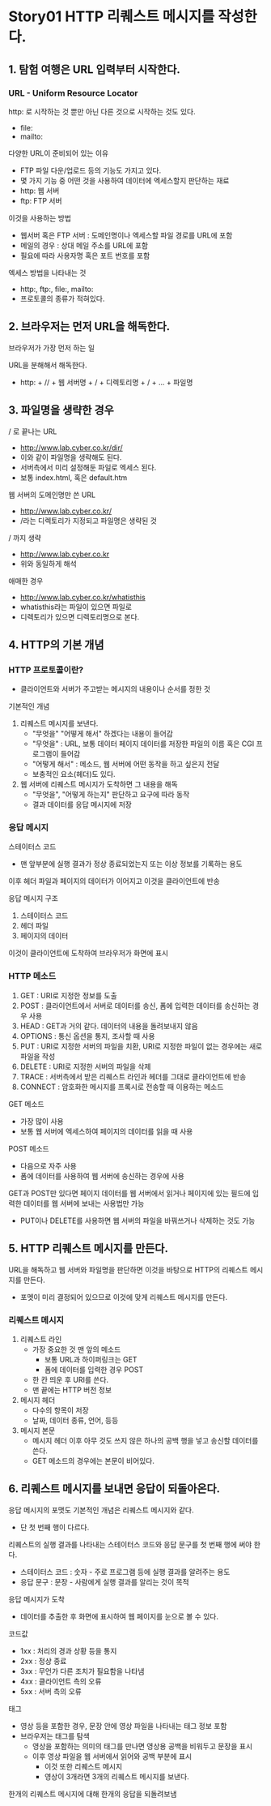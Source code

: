 # Story01 HTTP 리퀘스트 메시지를 작성한다.
## 1. 탐험 여행은 URL 입력부터 시작한다.
### URL - Uniform Resource Locator
http: 로 시작하는 것 뿐만 아닌 다른 것으로 시작하는 것도 있다.
* file:
* mailto:

다양한 URL이 준비되어 있는 이유
* FTP 파일 다운/업로드 등의 기능도 가지고 있다.
* 몇 가지 기능 중 어떤 것을 사용하여 데이터에 엑세스할지 판단하는 재료
* http: 웹 서버
* ftp: FTP 서버

이것을 사용하는 방법
* 웹서버 혹은 FTP 서버 : 도메인명이나 엑세스할 파일 경로를 URL에 포함
* 메일의 경우 : 상대 메일 주소를 URL에 포함
* 필요에 따라 사용자명 혹은 포트 번호를 포함

엑세스 방법을 나타내는 것
* http:, ftp:, file:, mailto:
* 프로토콜의 종류가 적혀있다.

## 2. 브라우저는 먼저 URL을 해독한다.
브라우저가 가장 먼저 하는 일

URL을 분해해서 해독한다.
* http: + // + 웹 서버명 + / + 디렉토리명 + / + ... + 파일명

## 3. 파일명을 생략한 경우
/ 로 끝나는 URL
* http://www.lab.cyber.co.kr/dir/
* 이와 같이 파일명을 생략해도 된다.
* 서버측에서 미리 설정해둔 파일로 엑세스 된다.
* 보통 index.html, 혹은 default.htm

웹 서버의 도메인명만 쓴 URL
* http://www.lab.cyber.co.kr/
* /라는 디렉토리가 지정되고 파일명은 생략된 것

/ 까지 생략
* http://www.lab.cyber.co.kr
* 위와 동일하게 해석

애매한 경우
* http://www.lab.cyber.co.kr/whatisthis
* whatisthis라는 파일이 있으면 파일로
* 디렉토리가 있으면 디렉토리명으로 본다.

## 4. HTTP의 기본 개념
### HTTP 프로토콜이란?
* 클라이언트와 서버가 주고받는 메시지의 내용이나 순서를 정한 것

기본적인 개념
1. 리퀘스트 메시지를 보낸다.
   * "무엇을" "어떻게 해서" 하겠다는 내용이 들어감
   * "무엇을" : URL, 보통 데이터 페이지 데이터를 저장한 파일의 이름 혹은 CGI 프로그램이 들어감
   * "어떻게 해서" : 메소드, 웹 서버에 어떤 동작을 하고 싶은지 전달
   * 보충적인 요소(헤더)도 있다.
2. 웹 서버에 리퀘스트 메시지가 도착하면 그 내용을 해독
   * "무엇을", "어떻게 하는지" 판단하고 요구에 따라 동작
   * 결과 데이터를 응답 메시지에 저장
  
### 응답 메시지
스테이터스 코드
* 맨 앞부분에 실행 결과가 정상 종료되었는지 또는 이상 정보를 기록하는 용도

이후 헤더 파일과 페이지의 데이터가 이어지고 이것을 클라이언트에 반송

응답 메시지 구조
1. 스테이터스 코드
2. 헤더 파일
3. 페이지의 데이터

이것이 클라이언트에 도착하여 브라우저가 화면에 표시

### HTTP 메소드
1. GET : URI로 지정한 정보를 도출
2. POST : 클라이언트에서 서버로 데이터를 송신, 폼에 입력한 데이터를 송신하는 경우 사용
3. HEAD : GET과 거의 같다. 데이터의 내용을 돌려보내지 않음
4. OPTIONS : 통신 옵션을 통지, 조사할 때 사용
5. PUT : URI로 지정한 서버의 파일을 치환, URI로 지정한 파일이 없는 경우에는 새로 파일을 작성
6. DELETE : URI로 지정한 서버의 파일을 삭제
7. TRACE : 서버측에서 받은 리퀘스트 라인과 헤더를 그대로 클라이언트에 반송
8. CONNECT : 암호화한 메시지를 프록시로 전송할 때 이용하는 메소드

GET 메소드
* 가장 많이 사용
* 보통 웹 서버에 엑세스하여 페이지의 데이터를 읽을 때 사용

POST 메소드
* 다음으로 자주 사용
* 폼에 데이터를 사용하여 웹 서버에 송신하는 경우에 사용

GET과 POST만 있다면 페이지 데이터를 웹 서버에서 읽거나 페이지에 있는 필드에 입력한 데이터를 웹 서버에 보내는 사용법만 가능
* PUT이나 DELETE를 사용하면 웹 서버의 파일을 바꿔쓰거나 삭제하는 것도 가능

## 5. HTTP 리퀘스트 메시지를 만든다.
URL을 해독하고 웹 서버와 파일명을 판단하면 이것을 바탕으로 HTTP의 리퀘스트 메시지를 만든다.
* 포멧이 미리 결정되어 있으므로 이것에 맞게 리퀘스트 메시지를 만든다.

### 리퀘스트 메시지
1. 리퀘스트 라인
   * 가장 중요한 것 맨 앞의 메소드
     * 보통 URL과 하이퍼링크는 GET
     * 폼에 데이터를 입력한 경우 POST
   * 한 칸 띄운 후 URI를 쓴다. 
   * 맨 끝에는 HTTP 버전 정보
2. 메시지 헤더
   * 다수의 항목이 저장
   * 날짜, 데이터 종류, 언어, 등등
3. 메시지 본문
   * 메시지 헤더 이후 아무 것도 쓰지 않은 하나의 공백 행을 넣고 송신할 데이터를 쓴다.
   * GET 메소드의 경우에는 본문이 비어있다.

## 6. 리퀘스트 메시지를 보내면 응답이 되돌아온다.
응답 메시지의 포맷도 기본적인 개념은 리퀘스트 메시지와 같다.
* 단 첫 번째 행이 다르다.

리퀘스트의 실행 결과를 나타내는 스테이터스 코드와 응답 문구를 첫 번째 행에 써야 한다.
* 스테이터스 코드 : 숫자 - 주로 프로그램 등에 실행 결과를 알려주는 용도
* 응답 문구 : 문장 - 사람에게 실행 결과를 알리는 것이 목적

응답 메시지가 도착
* 데이터를 추출한 후 화면에 표시하여 웹 페이지를 눈으로 볼 수 있다.

코드값
* 1xx : 처리의 경과 상황 등을 통지
* 2xx : 정상 종료
* 3xx : 무언가 다른 조치가 필요함을 나타냄
* 4xx : 클라이언트 측의 오류
* 5xx : 서버 측의 오류

태그 
* 영상 등을 포함한 경우, 문장 안에 영상 파일을 나타내는 태그 정보 포함
* 브라우저는 태그를 탐색
  * 영상을 포함하는 의미의 태그를 만나면 영상용 공백을 비워두고 문장을 표시
  * 이후 영상 파일을 웹 서버에서 읽어와 공백 부분에 표시
    * 이것 또한 리퀘스트 메시지
    * 영상이 3개라면 3개의 리퀘스트 메시지를 보낸다.

한개의 리퀘스트 메시지에 대해 한개의 응답을 되돌려보냄